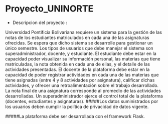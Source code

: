 # Proyecto_UNINORTE

- Descripcion del proyecto :

Universidad Pontificia Bolivariana requiere un sistema para la gestión de las notas de los estudiantes matriculados en cada una de las asignaturas ofrecidas. Se espera que dicho sistema se desarrolle para gestionar un único semestre.
Los tipos de usuarios que debe manejar el sistema son superadministrador, docente, y estudiante.
El estudiante debe estar en la capacidad poder visualizar su información personal, las materias que tiene matriculadas, la nota obtenida en cada una de ellas, y el detalle de las actividades presentadas.
El docente de la plataforma debe estar en la capacidad de poder registrar actividades en cada una de las materias que tiene asignadas (entre 4 y 8 actividades por asignatura), calificar dichas actividades, y ofrecer una retroalimentación sobre el trabajo desarrollado.
La nota final de una asignatura corresponde al promedio de las actividades desarrolladas.
Un superadministrador ejerce el control total de la plataforma (docentes, estudiantes y asignaturas).
#####Los datos suministrados por los usuarios deben cumplir la política de privacidad de datos vigente.

#####La plataforma debe ser desarrollada con el framework Flask.